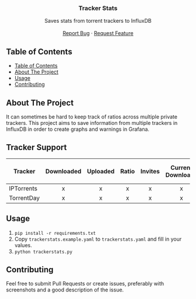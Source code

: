 <p align="center">
  <h3 align="center">Tracker Stats</h3>

  <p align="center">
    Saves stats from torrent trackers to InfluxDB
    <br />
    <br />
    <a href="https://github.com/boren/influxdb-tracker-stats/issues">Report Bug</a>
    ·
    <a href="https://github.com/boren/influxdb-tracker-stats/issues">Request Feature</a>
  </p>
</p>

## Table of Contents

- [Table of Contents](#table-of-contents)
- [About The Project](#about-the-project)
- [Usage](#usage)
- [Contributing](#contributing)

## About The Project

It can sometimes be hard to keep track of ratios across multiple private trackers.
This project aims to save information from multiple trackers in InfluxDB in order to create graphs and warnings in Grafana.

## Tracker Support

| Tracker    | Downloaded | Uploaded | Ratio | Invites | Current Downloads | Current Uploads | Bonus Points | Reseed | Hit-and-Run |
|------------|:----------:|:--------:|:-----:|:-------:|:-----------------:|:---------------:|:------------:|:------:|:-----------:|
| IPTorrents |      x     |     x    |   x   |    x    |         x         |        x        |       x      |        |             |
| TorrentDay |      x     |     x    |   x   |    x    |         x         |        x        |       x      |        |             |

## Usage

1. `pip install -r requirements.txt`
2. Copy `trackerstats.example.yaml` to `trackerstats.yaml` and fill in your values.
3. `python trackerstats.py`

## Contributing

Feel free to submit Pull Requests or create issues, preferably with screenshots and a good description of the issue.
